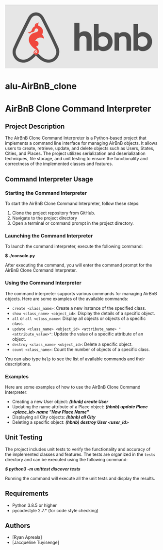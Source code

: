 ![hBnB](https://github.com/JacquelineTuyisenge/alu-AirBnB_clone/blob/main/images/hbnb.png?raw=true)

# alu-AirBnB_clone
# AirBnB Clone Command Interpreter

## Project Description
The AirBnB Clone Command Interpreter is a Python-based project that implements a command line interface for managing AirBnB objects. It allows users to create, retrieve, update, and delete objects such as Users, States, Cities, and Places. The project utilizes serialization and deserialization techniques, file storage, and unit testing to ensure the functionality and correctness of the implemented classes and features.

## Command Interpreter Usage

### Starting the Command Interpreter
To start the AirBnB Clone Command Interpreter, follow these steps:

1. Clone the project repository from GitHub.
2. Navigate to the project directory
3. Open a terminal or command prompt in the project directory.

### Launching the Command Interpreter
To launch the command interpreter, execute the following command:

**$ ./console.py**

After executing the command, you will enter the command prompt for the AirBnB Clone Command Interpreter.

### Using the Command Interpreter
The command interpreter supports various commands for managing AirBnB objects. Here are some examples of the available commands:

- `create <class_name>`: Create a new instance of the specified class.
- `show <class_name> <object_id>`: Display the details of a specific object.
- `all` or `all <class_name>`: Display all objects or objects of a specific class.
- `update <class_name> <object_id> <attribute_name> "<attribute_value>"`: Update the value of a specific attribute of an object.
- `destroy <class_name> <object_id>`: Delete a specific object.
- `count <class_name>`: Count the number of objects of a specific class.

You can also type `help` to see the list of available commands and their descriptions.

### Examples
Here are some examples of how to use the AirBnB Clone Command Interpreter:

- Creating a new User object: _**(hbnb) create User**_
- Updating the name attribute of a Place object: _**(hbnb) update Place <place_id> name "New Place Name"**_
- Displaying all City objects: _**(hbnb) all City**_
- Deleting a specific object: **_(hbnb) destroy User <user_id>_**

## Unit Testing
The project includes unit tests to verify the functionality and accuracy of the implemented classes and features. The tests are organized in the `tests` directory and can be executed using the following command:

_**$ python3 -m unittest discover tests**_

Running the command will execute all the unit tests and display the results.

## Requirements
- Python 3.8.5 or higher
- pycodestyle 2.7.* (for code style checking)

## Authors
- [Ryan Apreala]
- [Jacqueline Tuyisenge]
